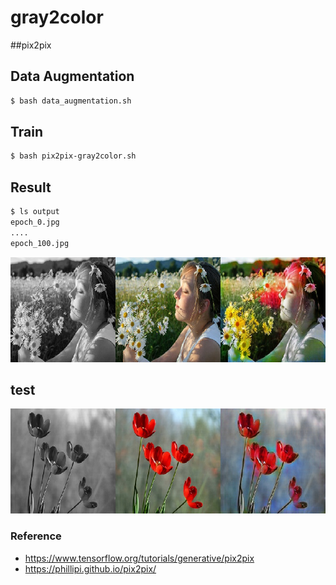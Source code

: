 # gray2color

##pix2pix

## Data Augmentation
```bash
$ bash data_augmentation.sh
```
## Train
```bash
$ bash pix2pix-gray2color.sh
```

## Result
```bash
$ ls output
epoch_0.jpg
....
epoch_100.jpg

```
![human_gray_origin_generation](./images/result.jpg)

## test

![flower_gray_origin_generation](./images/epoch_148.jpg)


### Reference
 - https://www.tensorflow.org/tutorials/generative/pix2pix
 - https://phillipi.github.io/pix2pix/